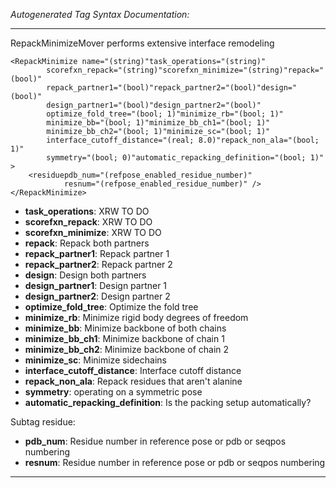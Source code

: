 _Autogenerated Tag Syntax Documentation:_

---
RepackMinimizeMover performs extensive interface remodeling

```
<RepackMinimize name="(string)"task_operations="(string)"
        scorefxn_repack="(string)"scorefxn_minimize="(string)"repack="(bool)"
        repack_partner1="(bool)"repack_partner2="(bool)"design="(bool)"
        design_partner1="(bool)"design_partner2="(bool)"
        optimize_fold_tree="(bool; 1)"minimize_rb="(bool; 1)"
        minimize_bb="(bool; 1)"minimize_bb_ch1="(bool; 1)"
        minimize_bb_ch2="(bool; 1)"minimize_sc="(bool; 1)"
        interface_cutoff_distance="(real; 8.0)"repack_non_ala="(bool; 1)"
        symmetry="(bool; 0)"automatic_repacking_definition="(bool; 1)" >
    <residuepdb_num="(refpose_enabled_residue_number)"
            resnum="(refpose_enabled_residue_number)" />
</RepackMinimize>
```

-   **task_operations**: XRW TO DO
-   **scorefxn_repack**: XRW TO DO
-   **scorefxn_minimize**: XRW TO DO
-   **repack**: Repack both partners
-   **repack_partner1**: Repack partner 1
-   **repack_partner2**: Repack partner 2
-   **design**: Design both partners
-   **design_partner1**: Design partner 1
-   **design_partner2**: Design partner 2
-   **optimize_fold_tree**: Optimize the fold tree
-   **minimize_rb**: Minimize rigid body degrees of freedom
-   **minimize_bb**: Minimize backbone of both chains
-   **minimize_bb_ch1**: Minimize backbone of chain 1
-   **minimize_bb_ch2**: Minimize backbone of chain 2
-   **minimize_sc**: Minimize sidechains
-   **interface_cutoff_distance**: Interface cutoff distance
-   **repack_non_ala**: Repack residues that aren't alanine
-   **symmetry**: operating on a symmetric pose
-   **automatic_repacking_definition**: Is the packing setup automatically?


Subtag residue:   

-   **pdb_num**: Residue number in reference pose or pdb or seqpos numbering
-   **resnum**: Residue number in reference pose or pdb or seqpos numbering

---

